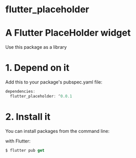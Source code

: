 # flutter_placeholder

# A Flutter PlaceHolder widget


Use this package as a library

# 1. Depend on it
Add this to your package's pubspec.yaml file:

```dart
dependencies:
  flutter_placeholder: ^0.0.1
```


# 2. Install it
You can install packages from the command line:

with Flutter:

```dart
$ flutter pub get
```
